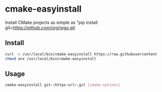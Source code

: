 # cmake-easyinstall

Install CMake projects as simple as "pip install git+https://github.com/org/rego.git

## Install

```sh
curl -o /usr/local/bin/cmake-easyinstall https://raw.githubusercontent.com/ax3l/cmake-easyinstall/master/cmake-easyinstall
chmod a+x /usr/local/bin/cmake-easyinstall
```

## Usage

```sh
cmake-easyinstall git-<https-url>.git [cmake-options]
```

